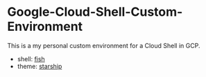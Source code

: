 # Google-Cloud-Shell-Custom-Environment

This is a my personal custom environment for a Cloud Shell in GCP.
- shell: [fish](https://fishshell.com/)
- theme: [starship](https://starship.rs/)

